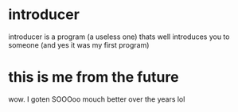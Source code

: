 # introducer
introducer is a program (a useless one) thats well introduces you to someone (and yes it was my first program)

# this is me from the future

wow. I goten SOOOoo mouch better over the years lol
